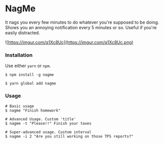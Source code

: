 # NagMe

It nags you every few minutes to do whatever you're supposed to be doing.  Shows you an annoying notification every 5 minutes or so. Useful if you're easily distracted.

![https://imgur.com/q1Xc8Uc](https://imgur.com/q1Xc8Uc.png)
### Installation

Use either `yarn` or `npm`.

```
$ npm install -g nagme
```

```
$ yarn global add nagme
```

### Usage

```
# Basic usage
$ nagme "Finish homework"

# Advanced Usage. Custom 'title'
$ nagme -t "Please!!" Finish your taxes

# Super-advanced usage. Custom interval
$ nagme -i 2 "Are you still working on those TPS reports?"
```
